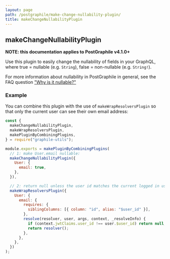 ```yaml
---
layout: page
path: /postgraphile/make-change-nullability-plugin/
title: makeChangeNullabilityPlugin
---
```


## makeChangeNullabilityPlugin

**NOTE: this documentation applies to PostGraphile v4.1.0+**

Use this plugin to easily change the nullability of fields in your GraphQL, where true = nullable (e.g. `String`), false = non-nullable (e.g. `String!`).

For more information about nullability in PostGraphile in general, see the FAQ question ["Why is it nullable?"](/why-nullable/)

### Example

You can combine this plugin with the use of `makeWrapResolversPlugin` so that only the current user can see their own email address:

```js
const {
  makeChangeNullabilityPlugin,
  makeWrapResolversPlugin,
  makePluginByCombiningPlugins,
} = require("graphile-utils");

module.exports = makePluginByCombiningPlugins(
  // 1: make User.email nullable:
  makeChangeNullabilityPlugin({
    User: {
      email: true,
    },
  }),

  // 2: return null unless the user id matches the current logged in user_id
  makeWrapResolversPlugin({
    User: {
      email: {
        requires: {
          siblingColumns: [{ column: "id", alias: "$user_id" }],
        },
        resolve(resolver, user, args, context, _resolveInfo) {
          if (context.jwtClaims.user_id !== user.$user_id) return null;
          return resolver();
        },
      },
    },
  })
);
```
